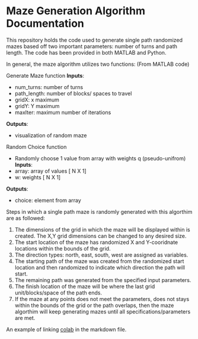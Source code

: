 # Maze Generation Algorithm Documentation 

This repository holds the code used to generate single path randomized mazes based off two important parameters: number of turns and path length. The code has been provided in both MATLAB and Python. 

In general, the maze algorithm utilizes two functions: (From MATLAB code)

Generate Maze function 
__Inputs__: 
- num_turns: number of turns
- path_length: number of blocks/ spaces to travel
- gridX: x maximum 
- gridY: Y maximum
- maxIter: maximum number of iterations

__Outputs__: 
- visualization of random maze

Random Choice function
- Randomly choose 1 value from array with weights q (pseudo-unifrom)
__Inputs__: 
- array: array of values [ N X 1]
- w: weights [ N X 1]

__Outputs__: 
- choice: element from array

Steps in which a single path maze is randomly generated with this algorthim are as followed:

1. The dimensions of the grid in which the maze will be displayed within is created. The X,Y grid dimensions can be changed to any desired size.
2. The start location of the maze has randomized X and Y-cooridnate locations within the bounds of the grid.
3. The direction types: north, east, south, west are assigned as variables.
4. The starting path of the maze was created from the randomized start location and then randomized to indicate which direction the path will start.
5. The remaining path was generated from the specified input parameters.
6. The finish location of the maze will be where the last grid unit/blocks/space of the path ends.
7. If the maze at any points does not meet the parameters, does not stays within the bounds of the grid or the path overlaps, then the maze algorthim will keep generating mazes until all specifications/parameters are met.


An example of linking [colab](https://colab.research.google.com/drive/1hKHnlq2hOVKw1-x4CG4hURgCfPhSdJ1N?usp=sharing) in the markdown file. 
